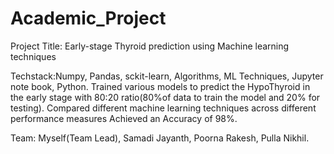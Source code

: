 # Academic_Project
Project Title: Early-stage Thyroid prediction using Machine learning techniques

Techstack:Numpy, Pandas, sckit-learn, Algorithms, ML Techniques, Jupyter note book, Python.
Trained various models to predict the HypoThyroid in the early stage with 80:20 ratio(80%of data to train the model and 20% for testing).
Compared different machine learning techniques across different performance measures
Achieved an Accuracy of 98%.

Team:
Myself(Team Lead),
Samadi Jayanth,
Poorna Rakesh,
Pulla Nikhil.
